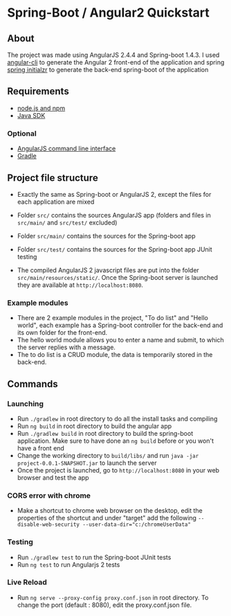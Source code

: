# Spring-Boot / Angular2 Quickstart

## About

The project was made using AngularJS 2.4.4 and Spring-boot 1.4.3. I used [angular-cli](https://github.com/angular/angular-cli) to generate the Angular 2 front-end of the application and spring [spring initialzr](http://start.spring.io/) to generate the back-end spring-boot of the application

## Requirements

- [node.js and npm](https://nodejs.org/)
- [Java SDK](https://www.oracle.com/downloads/index.html)

### Optional

- [AngularJS command line interface](https://github.com/angular/angular-cli)
- [Gradle](https://gradle.org/)

## Project file structure

- Exactly the same as Spring-boot or AngularJS 2, except the files for each application are mixed
- Folder `src/` contains the sources AngularJS app (folders and files in `src/main/` and `src/test/` excluded)
- Folder `src/main/` contains the sources for the Spring-boot app
- Folder `src/test/` contains the sources for the Spring-boot app JUnit testing

- The compiled AngularJS 2 javascript files are put into the folder `src/main/resources/static/`. Once the Spring-boot server is launched they are available at `http://localhost:8080`.

### Example modules
- There are 2 example modules in the project, "To do list" and "Hello world", each example has a Spring-boot controller for the back-end and its own folder for the front-end.
- The hello world module allows you to enter a name and submit, to which the server replies with a message.
- The to do list is a CRUD module, the data is temporarily stored in the back-end.

## Commands

### Launching

- Run `./gradlew` in root directory to do all the install tasks and compiling
- Run  `ng build` in root directory to build the angular app
- Run `./gradlew build` in root directory to build the spring-boot application. Make sure to have done an `ng build` before or you won't have a front end
- Change the working directory to `build/libs/` and run `java -jar project-0.0.1-SNAPSHOT.jar` to launch the server
- Once the project is launched, go to `http://localhost:8080` in your web browser and test the app

### CORS error with chrome
- Make a shortcut to chrome web browser on the desktop, edit the properties of the shortcut and under "target" add the following `--disable-web-security --user-data-dir="c:/chromeUserData"`

### Testing

- Run `./gradlew test` to run the Spring-boot JUnit tests
- Run `ng test` to run Angularjs 2 tests

### Live Reload

- Run `ng serve --proxy-config proxy.conf.json` in root directory. To change the port (default : 8080), edit the proxy.conf.json file.
